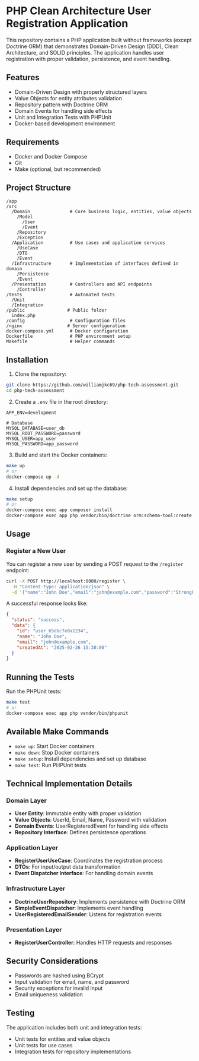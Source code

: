 # PHP Clean Architecture User Registration Application

This repository contains a PHP application built without frameworks (except Doctrine ORM) that demonstrates Domain-Driven Design (DDD), Clean Architecture, and SOLID principles. The application handles user registration with proper validation, persistence, and event handling.

## Features

- Domain-Driven Design with properly structured layers
- Value Objects for entity attributes validation
- Repository pattern with Doctrine ORM
- Domain Events for handling side effects
- Unit and Integration Tests with PHPUnit
- Docker-based development environment

## Requirements

- Docker and Docker Compose
- Git
- Make (optional, but recommended)

## Project Structure

```
/app
/src
  /Domain               # Core business logic, entities, value objects
    /Model
      /User
      /Event
    /Repository
    /Exception
  /Application          # Use cases and application services
    /UseCase
    /DTO
    /Event
  /Infrastructure       # Implementation of interfaces defined in domain
    /Persistence
    /Event
  /Presentation         # Controllers and API endpoints
    /Controller
/tests                  # Automated tests
  /Unit
  /Integration
/public                # Public folder
  index.php
/config                 # Configuration files
/nginx                 # Server configuration
docker-compose.yml      # Docker configuration
Dockerfile              # PHP environment setup
Makefile                # Helper commands
```

## Installation

1. Clone the repository:

```bash
git clone https://github.com/williamjkc69/php-tech-assessment.git
cd php-tech-assessment
```

2. Create a `.env` file in the root directory:

```
APP_ENV=development

# Database
MYSQL_DATABASE=user_db
MYSQL_ROOT_PASSWORD=password
MYSQL_USER=app_user
MYSQL_PASSWORD=app_password
```

3. Build and start the Docker containers:

```bash
make up
# or
docker-compose up -d
```

4. Install dependencies and set up the database:

```bash
make setup
# or
docker-compose exec app composer install
docker-compose exec app php vendor/bin/doctrine orm:schema-tool:create
```

## Usage

### Register a New User

You can register a new user by sending a POST request to the `/register` endpoint:

```bash
curl -X POST http://localhost:8080/register \
  -H "Content-Type: application/json" \
  -d '{"name":"John Doe","email":"john@example.com","password":"StrongP@ss1"}'
```

A successful response looks like:

```json
{
  "status": "success",
  "data": {
    "id": "user_65dbc7e8a1234",
    "name": "John Doe",
    "email": "john@example.com",
    "createdAt": "2025-02-26 15:30:00"
  }
}
```

## Running the Tests

Run the PHPUnit tests:

```bash
make test
# or
docker-compose exec app php vendor/bin/phpunit
```

## Available Make Commands

- `make up`: Start Docker containers
- `make down`: Stop Docker containers
- `make setup`: Install dependencies and set up database
- `make test`: Run PHPUnit tests

## Technical Implementation Details

### Domain Layer

- **User Entity**: Immutable entity with proper validation
- **Value Objects**: UserId, Email, Name, Password with validation
- **Domain Events**: UserRegisteredEvent for handling side effects
- **Repository Interface**: Defines persistence operations

### Application Layer

- **RegisterUserUseCase**: Coordinates the registration process
- **DTOs**: For input/output data transformation
- **Event Dispatcher Interface**: For handling domain events

### Infrastructure Layer

- **DoctrineUserRepository**: Implements persistence with Doctrine ORM
- **SimpleEventDispatcher**: Implements event handling
- **UserRegisteredEmailSender**: Listens for registration events

### Presentation Layer

- **RegisterUserController**: Handles HTTP requests and responses

## Security Considerations

- Passwords are hashed using BCrypt
- Input validation for email, name, and password
- Security exceptions for invalid input
- Email uniqueness validation

## Testing

The application includes both unit and integration tests:

- Unit tests for entities and value objects
- Unit tests for use cases
- Integration tests for repository implementations
